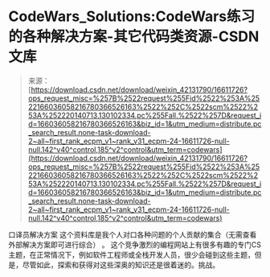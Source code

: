 <!--yml
category: codewars
date: 2022-08-13 11:34:15
-->

# CodeWars_Solutions:CodeWars练习的各种解决方案-其它代码类资源-CSDN文库

> 来源：[https://download.csdn.net/download/weixin_42131790/16611726?ops_request_misc=%257B%2522request%255Fid%2522%253A%2522166036058216780366526163%2522%252C%2522scm%2522%253A%252220140713.130102334.pc%255Fall.%2522%257D&request_id=166036058216780366526163&biz_id=1&utm_medium=distribute.pc_search_result.none-task-download-2~all~first_rank_ecpm_v1~rank_v31_ecpm-24-16611726-null-null.142^v40^control,185^v2^control&utm_term=codewars](https://download.csdn.net/download/weixin_42131790/16611726?ops_request_misc=%257B%2522request%255Fid%2522%253A%2522166036058216780366526163%2522%252C%2522scm%2522%253A%252220140713.130102334.pc%255Fall.%2522%257D&request_id=166036058216780366526163&biz_id=1&utm_medium=distribute.pc_search_result.none-task-download-2~all~first_rank_ecpm_v1~rank_v31_ecpm-24-16611726-null-null.142^v40^control,185^v2^control&utm_term=codewars)

口译员解决方案 这个资料库是我个人对口各种问题的个人贡献的集合（无需查看外部解决方案即可进行综合） 。 这个竞争激烈的编程网站上有很多有趣的专门CS主题，在正常情况下，例如软件工程师或全栈开发人员，很少会碰到这些主题，但是，尽管如此，探索和获得对这些深奥的知识还是很着迷的。挑战。